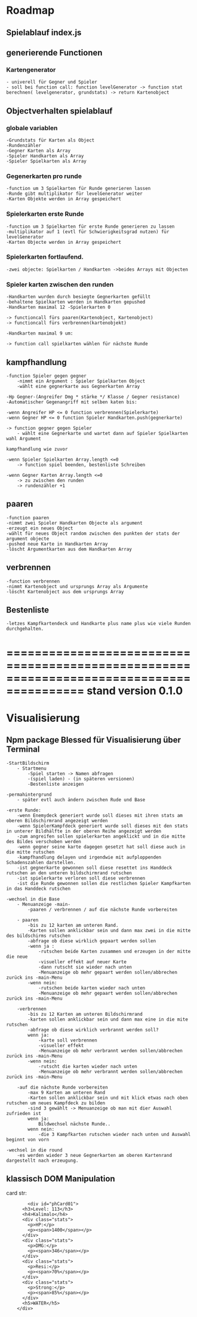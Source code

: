 # Roadmap

## Spielablauf index.js

## generierende Functionen

### Kartengenerator

    - univerell für Gegner und Spieler
    - soll bei function call: function levelGenerator -> function stat berechnen( levelgenerator, grundstats) -> return Kartenobject

## Objectverhalten spielablauf

### globale variablen

    -Grundstats für Karten als Object
    -Rundenzähler
    -Gegner Karten als Array
    -Spieler Handkarten als Array
    -Spieler Spielkarten als Array

### Gegenerkarten pro runde

    -function um 3 Spielkarten für Runde generieren lassen
    -Runde gibt multiplikator für levelGenerator weiter
    -Karten Objekte werden in Array gespeichert

### Spielerkarten erste Runde

    -function um 3 Spielkarten für erste Runde generieren zu lassen
    -multiplikator auf 1 (evtl für Schwierigkeitsgrad nutzen) für levelGenerator
    -Karten Objecte werden in Array gespeichert

### Spielerkarten fortlaufend.

    -zwei objecte: Spielkarten / Handkarten ->beides Arrays mit Objecten

### Spieler karten zwischen den runden

    -Handkarten wurden durch besiegte Gegnerkarten gefüllt
    -behaltene Spielkarten werden in Handkarten gepushed
    -Handkarten maximal 12 -Spielerkarten 0

    -> functioncall fürs paaren(Kartenobject, Kartenobject)
    -> functioncall fürs verbrennen(kartenobjekt)

    -Handkarten maximal 9 um:

    -> function call spielkarten wählen für nächste Runde

## kampfhandlung

    -function Spieler gegen gegner
        -nimmt ein Argument : Spieler Spielkarten Object
        -wählt eine gegnerkarte aus Gegnerkarten Array

    -Hp Gegner-(Angreifer Dmg * stärke */ Klasse / Gegner resistance)
    -Automatischer Gegenangriff mit selben katen bis:

    -wenn Angreifer HP <= 0 function verbrennen(Spielerkarte)
    -wenn Gegner HP <= 0 function Spieler Handkarten.push(gegnerkarte)

    -> function gegner gegen Spieler
        - wählt eine Gegnerkarte und wartet dann auf Spieler Spielkarten wahl Argument

    kampfhandlung wie zuvor

    -wenn Spieler Spielkarten Array.length <=0
        -> function spiel beenden, bestenliste Schreiben

    -wenn Gegner Karten Array.length <=0
        -> zu zwischen den runden
        -> rundenzähler +1

## paaren

    -function paaren
    -nimmt zwei Spieler Handkarten Objecte als argument
    -erzeugt ein neues Object
    -wählt für neues Object random zwischen den punkten der stats der argument objecte
    -pushed neue Karte in Handkarten Array
    -löscht Argumentkarten aus dem Handkarten Array

## verbrennen

    -function verbrennen
    -nimmt Kartenobject und ursprungs Array als Argumente
    -löscht Kartenobject aus dem ursprungs Array

## Bestenliste

    -letzes Kampfkartendeck und Handkarte plus name plus wie viele Runden durchgehalten.

=========================================================================================
stand version 0.1.0
=========================================================================================

# Visualisierung

## Npm package Blessed für Visualisierung über Terminal

    -StartBildschirm
        - Startmenu
            -Spiel starten -> Namen abfragen
            -(spiel laden) - (in späteren versionen)
            -Bestenliste anzeigen

    -permahintergrund
        - später evtl auch ändern zwischen Rude und Base

    -erste Runde:
        -wenn Enemydeck generiert wurde soll dieses mit ihren stats am oberen Bildschirmrand angezeigt werden
        -wenn SpielerKampfdeck generiert wurde soll dieses mit den stats in unterer Bildhälfte in der oberen Reihe angezeigt werden
        -zum angreifen sollen spielerkarten angeklickt und in die mitte des Bildes verschoben werden
        -wenn gegner seine karte dagegen gesetzt hat soll diese auch in die mitte rutschen
        -kampfhandlung delayen und irgendwie mit aufploppenden Schadenszahlen darstellen.
        -ist gegnerkarte gewonnen soll diese resettet ins Handdeck rutschen an den unteren bildschirmrand rutschen
        -ist spielerkarte verloren soll diese verbrennen
        -ist die Runde gewonnen sollen die restlichen Spieler Kampfkarten in das Handdeck rutschen

    -wechsel in die Base
        - Menuanzeige -main-
            -paaren / verbrennen / auf die nächste Runde vorbereiten

        - paaren
            -bis zu 12 karten am unteren Rand.
            -Karten sollen anklickbar sein und dann max zwei in die mitte des bildschirms rutschen
            -abfrage ob diese wirklich gepaart werden sollen
            -wenn ja :
                -rutschen beide Karten zusammen und erzeugen in der mitte die neue
                -visueller effekt auf neuer Karte
                -dann rutscht sie wieder nach unten
                -Menuanzeige ob mehr gepaart werden sollen/abbrechen zurück ins -main-Menu
            -wenn nein:
                -rutschen beide karten wieder nach unten
                -Menuanzeige ob mehr gepaart werden sollen/abbrechen zurück ins -main-Menu

        -verbrennen
            -bis zu 12 Karten am unteren Bildschirmrand
            -karten sollen anklickbar sein und dann max eine in die mite rutschen
            -abfrage ob diese wirklich verbrannt werden soll?
            wenn ja:
                -karte soll verbrennen
                -visueller effekt
                -Menuanzeige ob mehr verbrannt werden sollen/abbrechen zurück ins -main-Menu
            -wenn nein:
                -rutscht die karten wieder nach unten
                -Menuanzeige ob mehr verbrannt werden sollen/abbrechen zurück ins -main-Menu

        -auf die nächste Runde vorbereiten
            -max 9 Karten am unteren Rand
            -Karten sollen anklickbar sein und mit klick etwas nach oben rutschen um neues Kampfdeck zu bilden
            -sind 3 gewählt -> Menuanzeige ob man mit dier Auswahl zufrieden ist
            wenn ja:
                Bildwechsel nächste Runde..
            wenn nein:
                -die 3 Kampfkarten rutschen wieder nach unten und Auswahl beginnt von vorn

    -wechsel in die round
        -es werden wieder 3 neue Gegnerkarten am oberen Kartenrand dargestellt nach erzeugung.

## klassisch DOM Manipulation

card str:

            <div id="phCard01">
          <h3>Level: 113</h3>
          <h4>Kalimalo</h4>
          <div class="stats">
            <p>HP:</p>
            <p><span>1400</span></p>
          </div>
          <div class="stats">
            <p>DMG:</p>
            <p><span>346</span></p>
          </div>
          <div class="stats">
            <p>Resi:</p>
            <p><span>70%</span></p>
          </div>
          <div class="stats">
            <p>Strong:</p>
            <p><span>85%</span></p>
          </div>
          <h5>WATER</h5>
        </div>
